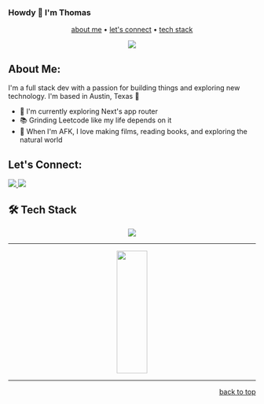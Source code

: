 ### Howdy 👋 I'm Thomas
<div align='center'>

<a href='#aboutme'>about me</a> • <a href='#connect'>let's connect</a> • <a href='#techstack'>tech stack</a>

<img src='https://komarev.com/ghpvc/?username=stevkim&color=blue'/> 
</div>

<a id='aboutme'></a>    
## About Me:

I'm a full stack dev with a passion for building things and exploring new technology. I'm based in Austin, Texas 🤠
- 🌱 I'm currently exploring Next's app router
- 📚 Grinding Leetcode like my life depends on it
- 🎥 When I'm AFK, I love making films, reading books, and exploring the natural world

<a id='connect'></a>
## Let's Connect:
<p>
  <a href='https://www.linkedin.com/in/thomasgharbert/' target='_blank'>
    <img src='https://img.shields.io/badge/LinkedIn-0077B5?style=for-the-badge&logo=linkedin&logoColor=white' />
  </a>
  <a href='mailto:tgharbert3@gmail.com'>
    <img src='https://img.shields.io/badge/Gmail-D14836?style=for-the-badge&logo=gmail&logoColor=white' />
  </a>
</p>

<a id='techstack'></a>
## 🛠️ Tech Stack
<p align='center'>
  <img src='https://skillicons.dev/icons?i=js,css,aws,express,next,react,ts,mongodb,tailwind,git,mysql,postgres,nodejs,nginx,supabase,' />
</p>

---

<p align='center'>
<!--   <img src='https://github-readme-stats.vercel.app/api?username=tgharbert&theme=nord&show_icons=true' height='250px' width='60%'/> -->
  <img src='https://github-readme-stats.vercel.app/api/top-langs/?username=tgharbert&size_weight=0.5&count_weight=0.5&theme=nord'  height='250px' width='35%' />
</p>

---

<p align='right'><a href='#back-to-top'>back to top</a></p>
<!--
**tgharbert/tgharbert** is a ✨ _special_ ✨ repository because its `README.md` (this file) appears on your GitHub profile.

